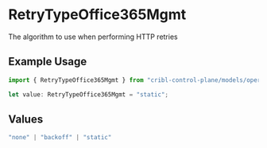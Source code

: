 # RetryTypeOffice365Mgmt

The algorithm to use when performing HTTP retries

## Example Usage

```typescript
import { RetryTypeOffice365Mgmt } from "cribl-control-plane/models/operations";

let value: RetryTypeOffice365Mgmt = "static";
```

## Values

```typescript
"none" | "backoff" | "static"
```